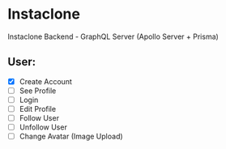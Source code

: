 # Instaclone

Instaclone Backend - GraphQL Server (Apollo Server + Prisma)

## User:

- [x] Create Account
- [ ] See Profile
- [ ] Login
- [ ] Edit Profile
- [ ] Follow User
- [ ] Unfollow User
- [ ] Change Avatar (Image Upload)
